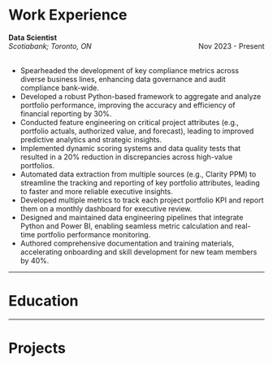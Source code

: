 # Work Experience

**Data Scientist**  
*Scotiabank; Toronto, ON* <span style="float: right;">Nov 2023 - Present</span>  
<br>

- Spearheaded the development of key compliance metrics across diverse business lines, enhancing data governance and audit compliance bank-wide.
- Developed a robust Python-based framework to aggregate and analyze portfolio performance, improving the accuracy and efficiency of financial reporting by 30%.
- Conducted feature engineering on critical project attributes (e.g., portfolio actuals, authorized value, and forecast), leading to improved predictive analytics and strategic insights.
- Implemented dynamic scoring systems and data quality tests that resulted in a 20% reduction in discrepancies across high-value portfolios.
- Automated data extraction from multiple sources (e.g., Clarity PPM) to streamline the tracking and reporting of key portfolio attributes, leading to faster and more reliable executive insights.
- Developed multiple metrics to track each project portfolio KPI and report them on a monthly dashboard for executive review.
- Designed and maintained data engineering pipelines that integrate Python and Power BI, enabling seamless metric calculation and real-time portfolio performance monitoring.
- Authored comprehensive documentation and training materials, accelerating onboarding and skill development for new team members by 40%.

---

# Education
---
# Projects
